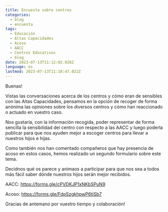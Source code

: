 ```yaml
---
title: Encuesta sobre centros
categories:
  - blog
  - encuesta
tags:
  - Educación
  - Altas Capacidades
  - Acoso
  - AACC
  - Centros Educativos
  - blog
date: 2023-07-13T11:12:02.026Z
language: es
lastmod: 2023-07-13T11:18:47.022Z
---
```


Buenas!

Vistas las conversaciones acerca de los centros y cómo eran de sensibles con las Altas Capacidades, pensamos en la opción de recoger de forma anónima las opiniones sobre los diversos centros y cómo han reaccionado o actuado en vuestro caso.

Nos gustaría, con la información recogida, poder representar de forma sencilla la sensibilidad del centro con respecto a las AACC y luego poderla publicar para que nos ayuden mejor a escoger centros para llevar a nuestros hijos e hijas.

Como también nos han comentado compañeros que hay presencia de acoso en estos casos, hemos realizado un segundo formulario sobre este tema.

Decidnos qué os parece y animaos a participar para que nos sea a todos más fácil saber dónde nuestros hijos serán mejor recibidos.

AACC: <https://forms.gle/cPVDKJP1xNKbSPuN9>

Acoso: <https://forms.gle/FdpSzgkhpwP6tiSb7>

Gracias de antemano por vuestro tiempo y colaboración!
